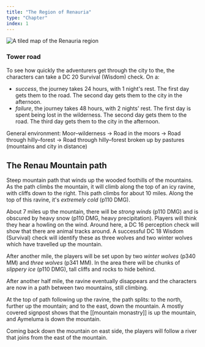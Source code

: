 ```yaml
---
title: "The Region of Renauria"
type: "Chapter"
index: 1
---
```


![A tiled map of the Renauria region](/images/renauria-region-map.png)

### Tower road

To see how quickly the adventurers get through the city to the, the
characters can take a DC 20 Survival (Wisdom) check. On a:

- _success_, the journey takes 24 hours, with 1 night's rest. The first
  day gets them to the road. The second day gets them to the city in
  the afternoon.
- _failure_, the journey takes 48 hours, with 2 nights' rest. The first
  day is spent being lost in the wilderness. The second day gets them
  to the road. The third day gets them to the city in the afternoon.

General environment: Moor–wilderness → Road in the moors → Road through
hilly–forest → Road through hilly–forest broken up by pastures
(mountains and city in distance)

## The Renau Mountain path

Steep mountain path that winds up the wooded foothills of the mountains.
As the path climbs the mountain, it will climb along the top of an icy
ravine, with cliffs down to the right. This path climbs for about 10
miles. Along the top of this ravine, it's _extremely cold_ (p110 DMG).

About 7 miles up the mountain, there will be _strong winds_ (p110 DMG)
and is obscured by heavy snow (p110 DMG, heavy precipitation). Players
will think they hear a howling on the wind. Around here, a DC 16
perception check will show that there are animal tracks around. A
successful DC 18 Wisdom (Survival) check will identify these as three
wolves and two winter wolves which have travelled up the mountain.

After another mile, the players will be set upon by two _winter wolves_
(p340 MM) and _three wolves_ (p341 MM). In the area there will be chunks
of _slippery ice_ (p110 DMG), tall cliffs and rocks to hide behind.

After another half mile, the ravine eventually disappears and the
characters are now in a path between two mountains, still climbing.

At the top of path following up the ravine, the path splits: to the
north, further up the mountain; and to the east, down the mountain. A
mostly covered signpost shows that the [[mountain monastry]] is up the
mountain, and Aymeluma is down the mountain.

Coming back down the mountain on east side, the players will follow a
river that joins from the east of the mountain.
